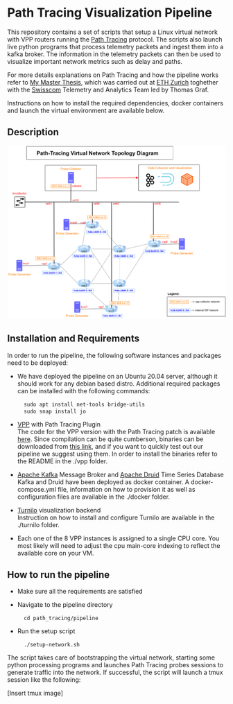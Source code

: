 # Path Tracing Visualization Pipeline

This repository contains a set of scripts that setup a Linux virtual network with VPP routers running the [Path Tracing](https://github.com/path-tracing) protocol. The scripts also launch live python programs that process telemetry packets and ingest them into a kafka broker. The information in the telemetry packets can then be used to visualize important network metrics such as delay and paths.

For more details explanations on Path Tracing and how the pipeline works refer to [My Master Thesis](https://leonardorodoni.ch/thesis.pdf), which was carried out at [ETH Zurich](https://ee.ethz.ch/) toghether with the [Swisscom](https://swisscom.ch) Telemetry and Analytics Team led by Thomas Graf. 

Instructions on how to install the required dependencies, docker containers and launch the virtual environment are available below.

## Description
![Alt text](images/draft_final_pipeline.png?raw=true "Title")

## Installation and Requirements

In order to run the pipeline, the following software instances and packages need to be deployed:

- We have deployed the pipeline on an Ubuntu 20.04 server, although it should work for any debian based distro. Additional required packages can be installed with the following commands:  

        sudo apt install net-tools bridge-utils 
        sudo snap install jo

- [VPP](https://s3-docs.fd.io/vpp/22.06/) with Path Tracing Plugin  
    The code for the VPP version with the Path Tracing patch is available [here](https://github.com/path-tracing/vpp). Since compilation can be quite cumberson, binaries can be downloaded from [this link](https://leonardorodoni.ch/link_for_binaries), and if you want to quickly test out our pipeline we suggest using them. In order to install the binaries refer to the README in the ./vpp folder.

- [Apache Kafka](https://kafka.apache.org/) Message Broker and [Apache Druid](https://druid.apache.org/) Time Series Database  
    Kafka and Druid have been deployed as docker container. A docker-compose.yml file, information on how to provision it as well as configuration files are available in the ./docker folder. 

- [Turnilo](https://github.com/allegro/turnilo) visualization backend  
    Instruction on how to install and configure Turnilo are available in the ./turnilo folder. 

- Each one of the 8 VPP instances is assigned to a single CPU core. You most likely will need to adjust the cpu main-core indexing to reflect the available core on your VM. 

## How to run the pipeline

- Make sure all the requirements are satisfied
- Navigate to the pipeline directory

        cd path_tracing/pipeline

- Run the setup script 

        ./setup-network.sh

The script takes care of bootstrapping the virtual network, starting some python processing programs and launches Path Tracing probes sessions to generate traffic into the network. If successful, the script will launch a tmux session like the following:

[Insert tmux image]